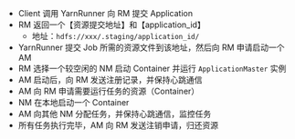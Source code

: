 - Client 调用 YarnRunner 向 RM 提交 Application
- RM 返回一个【资源提交地址】和【application_id】
  - 地址：`hdfs://xxx/.staging/application_id/`
- YarnRunner 提交 Job 所需的资源文件到该地址，然后向 RM 申请启动一个 AM
- RM 选择一个较空闲的 NM 启动 Container 并运行 `ApplicationMaster` 实例
- AM 启动后，向 RM 发送注册记录，并保持心跳通信
- AM 向 RM 申请需要运行任务的资源（Container）
- NM 在本地启动一个 Container
- AM 向其他 NM 分配任务，并保持心跳通信，监控任务
- 所有任务执行完毕，AM 向 RM 发送注销申请，归还资源